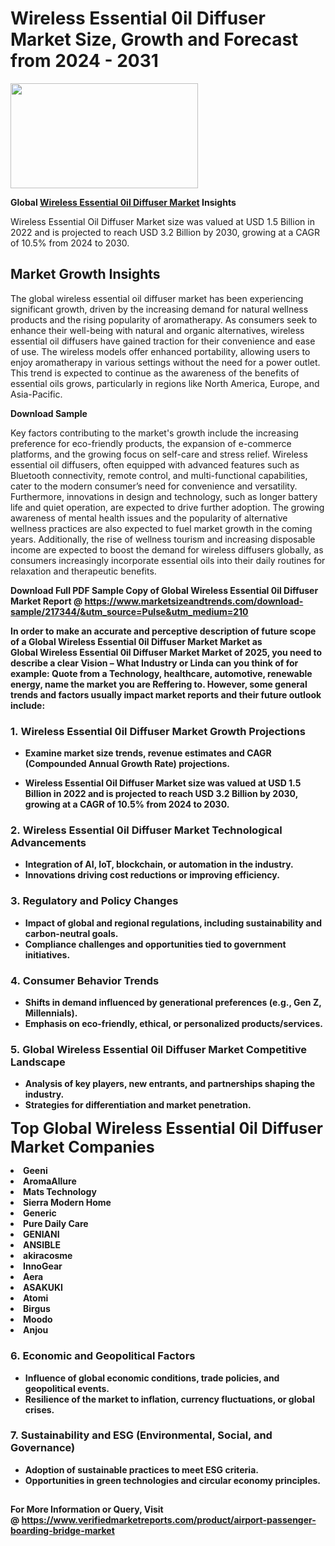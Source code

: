 <H1>Wireless Essential 0il Diffuser Market Size, Growth and Forecast from 2024 - 2031</H1><img class="aligncenter size-medium wp-image-584254" src="https://thirdeyenews.in/wp-content/uploads/2024/09/Global-Market-Research-300x168.jpeg" alt="" width="300" height="168" /><p><strong>Global&nbsp;<a href="https://www.marketsizeandtrends.com/download-sample/217344/&amp;utm_source=Pulse&amp;utm_medium=210">Wireless Essential 0il Diffuser Market</a> Insights</strong></p><p>Wireless Essential Oil Diffuser Market size was valued at USD 1.5 Billion in 2022 and is projected to reach USD 3.2 Billion by 2030, growing at a CAGR of 10.5% from 2024 to 2030.</p><p><h2>Market Growth Insights</h2> <p>The global wireless essential oil diffuser market has been experiencing significant growth, driven by the increasing demand for natural wellness products and the rising popularity of aromatherapy. As consumers seek to enhance their well-being with natural and organic alternatives, wireless essential oil diffusers have gained traction for their convenience and ease of use. The wireless models offer enhanced portability, allowing users to enjoy aromatherapy in various settings without the need for a power outlet. This trend is expected to continue as the awareness of the benefits of essential oils grows, particularly in regions like North America, Europe, and Asia-Pacific.</p> <p><strong>Download Sample</strong></p> <p>Key factors contributing to the market's growth include the increasing preference for eco-friendly products, the expansion of e-commerce platforms, and the growing focus on self-care and stress relief. Wireless essential oil diffusers, often equipped with advanced features such as Bluetooth connectivity, remote control, and multi-functional capabilities, cater to the modern consumer’s need for convenience and versatility. Furthermore, innovations in design and technology, such as longer battery life and quiet operation, are expected to drive further adoption. The growing awareness of mental health issues and the popularity of alternative wellness practices are also expected to fuel market growth in the coming years. Additionally, the rise of wellness tourism and increasing disposable income are expected to boost the demand for wireless diffusers globally, as consumers increasingly incorporate essential oils into their daily routines for relaxation and therapeutic benefits.</p> <p><strong></p><p><span class=""><strong>Download Full PDF Sample Copy of Global Wireless Essential 0il Diffuser Market Report</strong> @ <a href="https://www.marketsizeandtrends.com/download-sample/217344/&amp;utm_source=Pulse&amp;utm_medium=210" target="_blank">https://www.marketsizeandtrends.com/download-sample/217344/&amp;utm_source=Pulse&amp;utm_medium=210</a></span></p><p>In order to make an accurate and perceptive description of future scope of a Global&nbsp;Wireless Essential 0il Diffuser Market Market as Global&nbsp;Wireless Essential 0il Diffuser Market Market of 2025, you need to describe a clear Vision &ndash; What Industry or Linda can you think of for example: Quote from a Technology, healthcare, automotive, renewable energy, name the market you are Reffering to. However, some general trends and factors usually impact market reports and their future outlook include:</p><h3>1.&nbsp;<strong>Wireless Essential 0il Diffuser Market Growth Projections</strong></h3><ul><li>Examine market size trends, revenue estimates and CAGR (Compounded Annual Growth Rate) projections.</li><li><p>Wireless Essential Oil Diffuser Market size was valued at USD 1.5 Billion in 2022 and is projected to reach USD 3.2 Billion by 2030, growing at a CAGR of 10.5% from 2024 to 2030.</p></li></ul><h3>2.&nbsp;<strong>Wireless Essential 0il Diffuser Market Technological Advancements</strong></h3><ul><li>Integration of AI, IoT, blockchain, or automation in the industry.</li><li>Innovations driving cost reductions or improving efficiency.</li></ul><h3>3.&nbsp;<strong>Regulatory and Policy Changes</strong></h3><ul><li>Impact of global and regional regulations, including sustainability and carbon-neutral goals.</li><li>Compliance challenges and opportunities tied to government initiatives.</li></ul><h3>4.&nbsp;<strong>Consumer Behavior Trends</strong></h3><ul><li>Shifts in demand influenced by generational preferences (e.g., Gen Z, Millennials).</li><li>Emphasis on eco-friendly, ethical, or personalized products/services.</li></ul><h3>5.&nbsp;<strong>Global Wireless Essential 0il Diffuser Market Competitive Landscape</strong></h3><ul><li>Analysis of key players, new entrants, and partnerships shaping the industry.</li><li>Strategies for differentiation and market penetration.</li></ul><p data-pm-slice="1 1 []"><span style="color: inherit; font-family: inherit; font-size: 25px;">Top Global Wireless Essential 0il Diffuser Market Companies</span></p><div class="" data-test-id=""><p><li>Geeni</li><li> AromaAllure</li><li> Mats Technology</li><li> Sierra Modern Home</li><li> Generic</li><li> Pure Daily Care</li><li> GENIANI</li><li> ANSIBLE</li><li> akiracosme</li><li> InnoGear</li><li> Aera</li><li> ASAKUKI</li><li> Atomi</li><li> Birgus</li><li> Moodo</li><li> Anjou</li></p></div><h3>6.&nbsp;<strong>Economic and Geopolitical Factors</strong></h3><ul><li>Influence of global economic conditions, trade policies, and geopolitical events.</li><li>Resilience of the market to inflation, currency fluctuations, or global crises.</li></ul><h3>7.&nbsp;<strong>Sustainability and ESG (Environmental, Social, and Governance)</strong></h3><ul><li>Adoption of sustainable practices to meet ESG criteria.</li><li>Opportunities in green technologies and circular economy principles.</li></ul><h2><strong style="font-size: 14px;">For More Information or Query, Visit @&nbsp;</strong><a style="background-color: #ffffff; font-size: 14px;" href="https://www.marketsizeandtrends.com/report/wireless-essential-0il-diffuser-market/" target="_blank">https://www.verifiedmarketreports.com/product/airport-passenger-boarding-bridge-market</a></h2>
